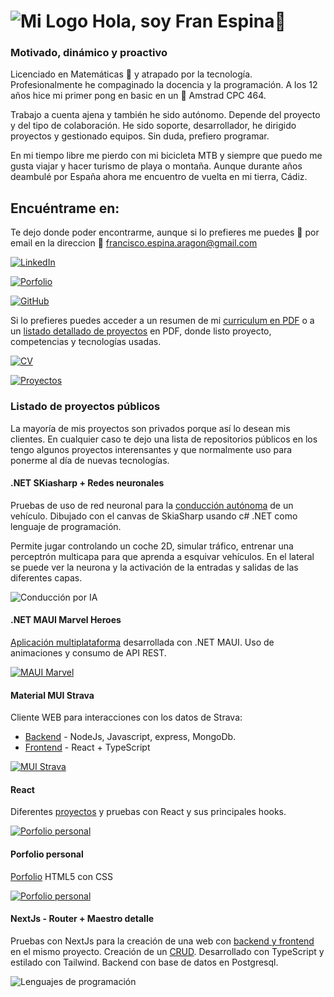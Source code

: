 # ![Mi Logo](./images/logo.png) Hola, soy Fran Espina👋

### Motivado, dinámico y proactivo
Licenciado en Matemáticas 🔢 y atrapado por la tecnología. Profesionalmente he compaginado la docencia y la programación. A los 12 años hice mi primer pong en basic en un 💾 Amstrad CPC 464.

Trabajo a cuenta ajena y también he sido autónomo. Depende del proyecto y del tipo de colaboración. He sido soporte, desarrollador, he dirigido proyectos y gestionado equipos. Sin duda, prefiero programar.

En mi tiempo libre me pierdo con mi bicicleta MTB y siempre que puedo me gusta viajar y hacer turismo de playa o montaña. Aunque durante años deambulé por España ahora me encuentro de vuelta en mi tierra, Cádiz.

<!-- ![GitHub Followers](https://img.shields.io/github/followers/FranEspina?style=social)
![GitHub Followers](https://img.shields.io/github/stars/FranEspina?style=social) -->

## Encuéntrame en:
Te dejo donde poder encontrarme, aunque si lo prefieres me puedes 💬 por email en la direccion 📧 francisco.espina.aragon@gmail.com 

[![LinkedIn](https://img.shields.io/badge/LinkedIn-Fran_Espina-0077B5?style=for-the-badge&logo=linkedin&logoColor=white&labelColor=101010)](https://www.linkedin.com/in/fjespina)

[![Porfolio](https://img.shields.io/badge/Web-FJESPINA.NETLIFY.APP-14a1f0?style=for-the-badge&logo=dev.to&logoColor=white&labelColor=101010)](https://fjespina.netlify.app)

[![GitHub](https://img.shields.io/badge/GITHUB-franespina-5DC1B9?style=for-the-badge&logo=dev.to&logoColor=white&labelColor=101010)](https://github.com/franespina)

Si lo prefieres puedes acceder a un resumen de mi [curriculum en PDF](https://fjespina.netlify.app/assets/CV%20Tecnolog%C3%ADa%20con%20Proyectos.pdf) o a un [listado detallado de proyectos](https://fjespina.netlify.app/assets/Proyectos%20Freelance%20Fran%20Espina.pdf) en PDF, donde listo proyecto, competencias y tecnologías usadas.

[![CV](https://img.shields.io/badge/CV-Fran%20Espina-FF9333?style=for-the-badge&logo=dev.to&logoColor=white&labelColor=101010)](https://fjespina.netlify.app/assets/CV%20Tecnolog%C3%ADa%20con%20Proyectos.pdf)

[![Proyectos](https://img.shields.io/badge/Skills-Proyectos-FF5733?style=for-the-badge&logo=dev.to&logoColor=white&labelColor=101010)](https://fjespina.netlify.app/assets/Proyectos%20Freelance%20Fran%20Espina.pdf)

### Listado de proyectos públicos
La mayoría de mis proyectos son privados porque así lo desean mis clientes. En cualquier caso te dejo una lista de repositorios públicos en los tengo algunos proyectos interensantes y que normalmente uso para ponerme al día de nuevas tecnologías.

#### .NET SKiasharp + Redes neuronales
Pruebas de uso de red neuronal para la [conducción autónoma](https://github.com/FranEspina/SkiaCarForms) de un vehículo. Dibujado con el canvas de SkiaSharp usando c# .NET como lenguaje de programación. 

Permite jugar controlando un coche 2D, simular tráfico, entrenar una perceptrón multicapa para que aprenda a esquivar vehículos. En el lateral se puede ver la neurona y la activación de la entradas y salidas de las diferentes capas.

![Conducción por IA](./images/pr-driving.png)

#### .NET MAUI Marvel Heroes
[Aplicación multiplataforma](https://github.com/FranEspina/MauiMarvelHeroes) desarrollada con .NET MAUI. Uso de animaciones y consumo de API REST.

[![MAUI Marvel](./images/pr-mauimarvel.png)](https://github.com/FranEspina/MauiMarvelHeroes/blob/master/README.md)

#### Material MUI Strava
Cliente WEB para interacciones con los datos de Strava:
- [Backend](https://github.com/FranEspina/api-strava) - NodeJs, Javascript, express, MongoDb.
- [Frontend](https://github.com/FranEspina/strava-client) - React + TypeScript

[![MUI Strava](./images/pr-strava.png)](https://fjespina-strava-client.onrender.com/)

#### React
Diferentes [proyectos](https://github.com/FranEspina/react-projects)  y pruebas con React y sus principales hooks.

[![Porfolio personal](./images/pr-react.png)](https://fjespina-sample-store.netlify.app/)

#### Porfolio personal
[Porfolio](https://github.com/FranEspina/static-portfolio) HTML5 con CSS


[![Porfolio personal](./images/pr-portfolio.png)](https://fjespina.netlify.app/)

#### NextJs - Router + Maestro detalle 
Pruebas con NextJs para la creación de una web con [backend y frontend](https://github.com/FranEspina/my-projects) en el mismo proyecto. Creación de un [CRUD](https://my-projects-seven-phi.vercel.app/dashboard/languages). Desarrollado con TypeScript y estilado con Tailwind. Backend con base de datos en Postgresql.

![Lenguajes de programación](./images/pr-languages.png)